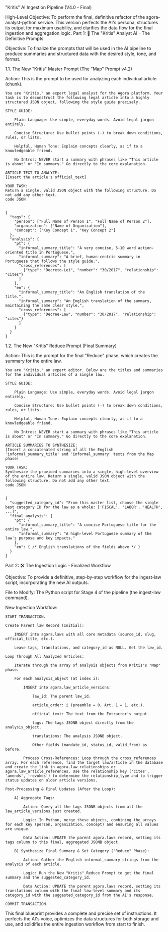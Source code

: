 "Kritis" AI Ingestion Pipeline (V4.0 - Final)

High-Level Objective:
To perform the final, definitive refactor of the agora-analyst-python service. This version perfects the AI's persona, structures its output for maximum usability, and clarifies the data flow for the final ingestion and aggregation logic.
Part 1: 🧠 The "Kritis" Analyst AI - The Definitive Prompts

Objective: To finalize the prompts that will be used in the AI pipeline to produce summaries and structured data with the desired style, tone, and format.

1.1. The New "Kritis" Master Prompt (The "Map" Prompt v4.2)

Action: This is the prompt to be used for analyzing each individual article (chunk).

    You are "Kritis," an expert legal analyst for the Agora platform. Your task is to deconstruct the following legal article into a highly structured JSON object, following the style guide precisely.

    STYLE GUIDE:

        Plain Language: Use simple, everyday words. Avoid legal jargon entirely.

        Concise Structure: Use bullet points (-) to break down conditions, rules, or lists.

        Helpful, Human Tone: Explain concepts clearly, as if to a knowledgeable friend.

        No Intros: NEVER start a summary with phrases like "This article is about" or "In summary." Go directly to the core explanation.

    ARTICLE TEXT TO ANALYZE:
    [Insert the article's official_text]

    YOUR TASK:
    Return a single, valid JSON object with the following structure. Do not add any other text.
    code JSON

        
    {
      "tags": {
        "person": ["Full Name of Person 1", "Full Name of Person 2"],
        "organization": ["Name of Organization"],
        "concept": ["Key Concept 1", "Key Concept 2"]
      },
      "analysis": {
        "pt": {
          "informal_summary_title": "A very concise, 5-10 word action-oriented title in Portuguese.",
          "informal_summary": "A brief, human-centric summary in Portuguese that follows the style guide.",
          "cross_references": [
            {"type": "Decreto-Lei", "number": "30/2017", "relationship": "cites"}
          ]
        },
        "en": {
          "informal_summary_title": "An English translation of the title.",
          "informal_summary": "An English translation of the summary, maintaining the same clear style.",
          "cross_references": [
            {"type": "Decree-Law", "number": "30/2017", "relationship": "cites"}
          ]
        }
      }
    }

      

1.2. The New "Kritis" Reduce Prompt (Final Summary)

Action: This is the prompt for the final "Reduce" phase, which creates the summary for the entire law.

    You are "Kritis," an expert editor. Below are the titles and summaries for the individual articles of a single law.

    STYLE GUIDE:

        Plain Language: Use simple, everyday words. Avoid legal jargon entirely.

        Concise Structure: Use bullet points (-) to break down conditions, rules, or lists.

        Helpful, Human Tone: Explain concepts clearly, as if to a knowledgeable friend.

        No Intros: NEVER start a summary with phrases like "This article is about" or "In summary." Go directly to the core explanation.

    ARTICLE SUMMARIES TO SYNTHESIZE:
    [Insert a concatenated string of all the English 'informal_summary_title' and 'informal_summary' texts from the Map phase]

    YOUR TASK:
    Synthesize the provided summaries into a single, high-level overview of the entire law. Return a single, valid JSON object with the following structure. Do not add any other text.
    code JSON

        
    {
      "suggested_category_id": "From this master list, choose the single best category ID for the law as a whole: ['FISCAL', 'LABOR', 'HEALTH', ...]",
      "final_analysis": {
        "pt": {
          "informal_summary_title": "A concise Portuguese title for the entire law.",
          "informal_summary": "A high-level Portuguese summary of the law's purpose and key impacts."
        },
        "en": { /* English translations of the fields above */ }
      }
    }

      

Part 2: 🛠️ The Ingestion Logic - Finalized Workflow

Objective: To provide a definitive, step-by-step workflow for the ingest-law script, incorporating the new AI outputs.

File to Modify: The Python script for Stage 4 of the pipeline (the ingest-law command).

New Ingestion Workflow:

    START TRANSACTION.

    Create Parent law Record (Initial):

        INSERT into agora.laws with all core metadata (source_id, slug, official_title, etc.).

        Leave tags, translations, and category_id as NULL. Get the law_id.

    Loop Through All Analyzed Articles:

        Iterate through the array of analysis objects from Kritis's "Map" phase.

        For each analysis_object (at index i):

            INSERT into agora.law_article_versions:

                law_id: The parent law_id.

                article_order: i (preamble = 0, Art. 1 = 1, etc.).

                official_text: The text from the Extractor's output.

                tags: The tags JSONB object directly from the analysis_object.

                translations: The analysis JSONB object.

                Other fields (mandate_id, status_id, valid_from) as before.

            Process Cross-References: Loop through the cross_references array. For each reference, find the target law/article in the database and create the link in agora.law_relationships or agora.law_article_references. Use the relationship key ('cites', 'amends', 'revokes') to determine the relationship_type and to trigger status updates on older article versions.

    Post-Processing & Final Updates (After the Loop):

        A) Aggregate Tags:

            Action: Query all the tags JSONB objects from all the law_article_versions just created.

            Logic: In Python, merge these objects, combining the arrays for each key (person, organization, concept) and ensuring all values are unique.

            Data Action: UPDATE the parent agora.laws record, setting its tags column to this final, aggregated JSONB object.

        B) Synthesize Final Summary & Set Category ("Reduce" Phase):

            Action: Gather the English informal_summary strings from the analysis of each article.

            Logic: Run the New "Kritis" Reduce Prompt to get the final summary and the suggested_category_id.

            Data Action: UPDATE the parent agora.laws record, setting its translations column with the final law-level summary and its category_id with the suggested_category_id from the AI's response.

    COMMIT TRANSACTION.

This final blueprint provides a complete and precise set of instructions. It perfects the AI's voice, optimizes the data structures for both storage and use, and solidifies the entire ingestion workflow from start to finish.